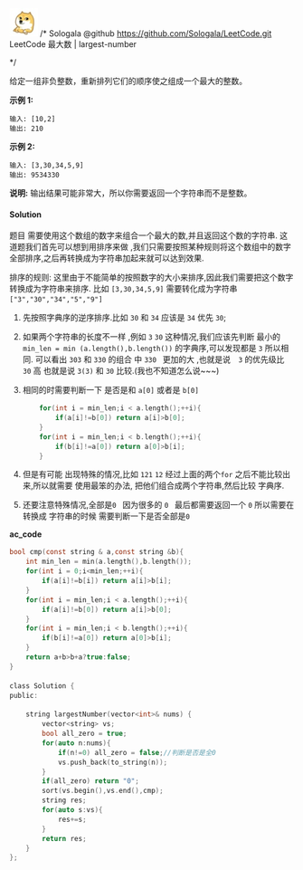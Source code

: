 ![](https://github.com/Sologala/SomeThings/blob/master/face.jpg?raw=true)
/*
    Sologala   @github    https://github.com/Sologala/LeetCode.git
    LeetCode   最大数
   |     largest-number

*/

给定一组非负整数，重新排列它们的顺序使之组成一个最大的整数。

**示例 1:**

```
输入: [10,2]
输出: 210
```

**示例 2:**

```
输入: [3,30,34,5,9]
输出: 9534330
```

**说明:** 输出结果可能非常大，所以你需要返回一个字符串而不是整数。

#### **Solution** 

题目 需要使用这个数组的数字来组合一个最大的数,并且返回这个数的字符串.
这道题我们首先可以想到用排序来做 ,我们只需要按照某种规则将这个数组中的数字全部排序,之后再转换成为字符串加起来就可以达到效果.

排序的规则:
	这里由于不能简单的按照数字的大小来排序,因此我们需要把这个数字转换成为字符串来排序.
	比如 `[3,30,34,5,9]` 需要转化成为字符串 `["3","30","34","5","9"]`

1. 先按照字典序的逆序排序.比如 `30` 和 `34`  应该是 `34` 优先 `30`;

2. 如果两个字符串的长度不一样 ,例如 `3` `30` 这种情况,我们应该先判断 最小的 `min_len = min (a.length(),b.length())` 的字典序,可以发现都是 `3` 所以相同.  可以看出 `303` 和 `330` 的组合 中 `330 ` 更加的大 ,也就是说　`3`  的优先级比  `30` 高 也就是说 `3(3)`  和 `30` 比较.(我也不知道怎么说~~~) 

    

3. 相同的时需要判断一下 是否是和 `a[0]`  或者是 `b[0]`  

   ```c
       for(int i = min_len;i < a.length();++i){
           if(a[i]!=b[0]) return a[i]>b[0];
       }
       for(int i = min_len;i < b.length();++i){
           if(b[i]!=a[0]) return a[0]>b[i];
       }
   ```

4. 但是有可能 出现特殊的情况,比如 `121` `12` 经过上面的两个`for` 之后不能比较出来,所以就需要 使用最笨的办法, 把他们组合成两个字符串,然后比较 字典序.

5. 还要注意特殊情况,全部是`0 ` 因为很多的 `0 ` 最后都需要返回一个 `0` 所以需要在转换成 字符串的时候  需要判断一下是否全部是`0`  

**ac_code**

```c
bool cmp(const string & a,const string &b){
    int min_len = min(a.length(),b.length());
    for(int i = 0;i<min_len;++i){
        if(a[i]!=b[i]) return a[i]>b[i];
    }
    for(int i = min_len;i < a.length();++i){
        if(a[i]!=b[0]) return a[i]>b[0];
    }
    for(int i = min_len;i < b.length();++i){
        if(b[i]!=a[0]) return a[0]>b[i];
    }
    return a+b>b+a?true:false;
}

class Solution {
public:
    
    string largestNumber(vector<int>& nums) {
        vector<string> vs;
        bool all_zero = true;
        for(auto n:nums){
            if(n!=0) all_zero = false;//判断是否是全0
            vs.push_back(to_string(n));
        }
        if(all_zero) return "0";
        sort(vs.begin(),vs.end(),cmp);
        string res;
        for(auto s:vs){
            res+=s;
        }
        return res;
    }
};

```